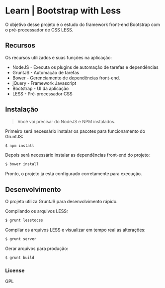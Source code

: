 # Learn | Bootstrap with Less

O objetivo desse projeto é o estudo do framework front-end Bootstrap com o pré-processador de CSS LESS.

## Recursos

Os recursos utilizados e suas funções na aplicação:

  - NodeJS - Executa os plugins de automação de tarefas e dependências
  - GruntJS - Automação de tarefas
  - Bower - Gerenciamento de dependências front-end.
  - jQuery - Framework Javascript
  - Bootstrap - UI da aplicação
  - LESS - Pré-processador CSS

## Instalação

>Você vai precisar do NodeJS e NPM instalados.

Primeiro será necessário instalar os pacotes para funcionamento do GruntJS:
```sh
$ npm install
```
Depois será necessário instalar as dependências front-end do projeto:
```sh
$ bower install
```
Pronto, o projeto já está configurado corretamente para execução.

## Desenvolvimento

O projeto utiliza GruntJS para desenvolvimento rápido.

Compilando os arquivos LESS:
```sh
$ grunt lesstocss
```
Compilar os arquivos LESS e visualizar em tempo real as alterações:
```sh
$ grunt server
```
Gerar arquivos para produção:
```sh
$ grunt build
```


### License

GPL

